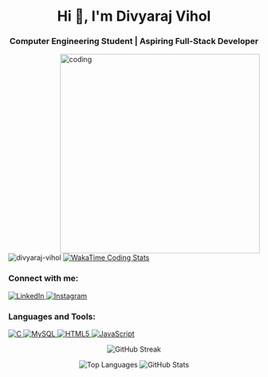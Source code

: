 <h1 align="center">Hi 👋, I'm Divyaraj Vihol</h1>
<h3 align="center">Computer Engineering Student | Aspiring Full-Stack Developer</h3>

<img align="right" alt="coding" width="400" src="https://user-images.githubusercontent.com/55389276/140866485-8fb1c876-9a8f-4d6a-98dc-08c4981eaf70.gif" />

<p align="left"> 
  <img src="https://komarev.com/ghpvc/?username=divyaraj-vihol&label=Profile%20views&color=0e75b6&style=flat" alt="divyaraj-vihol" /> 
  <a href="https://wakatime.com/@divyarajvihol">
    <img src="https://wakatime.com/badge/user/your-wakatime-id.svg" alt="WakaTime Coding Stats">
  </a>
</p>

<h3 align="left">Connect with me:</h3>
<p align="left">
  <a href="https://www.linkedin.com/in/divyaraj-vihol555" target="_blank">
    <img src="https://img.shields.io/badge/LinkedIn-0077B5?style=for-the-badge&logo=linkedin&logoColor=white" alt="LinkedIn"/>
  </a>
  <a href="https://www.instagram.com/divyarajsinh.vihol555/?hl=en" target="_blank">
    <img src="https://img.shields.io/badge/Instagram-E4405F?style=for-the-badge&logo=instagram&logoColor=white" alt="Instagram"/>
  </a>
</p>

<h3 align="left">Languages and Tools:</h3>
<p align="left"> 
  <a href="https://www.cprogramming.com/" target="_blank" rel="noreferrer"> 
    <img src="https://img.shields.io/badge/C-00599C?style=for-the-badge&logo=c&logoColor=white" alt="C"/> 
  </a>
  <a href="https://www.mysql.com/" target="_blank" rel="noreferrer">
    <img src="https://img.shields.io/badge/MySQL-00000F?style=for-the-badge&logo=mysql&logoColor=white" alt="MySQL"/>
  </a>
  <a href="https://www.w3.org/html/" target="_blank" rel="noreferrer"> 
    <img src="https://img.shields.io/badge/HTML5-E34F26?style=for-the-badge&logo=html5&logoColor=white" alt="HTML5"/> 
  </a> 
  <a href="https://developer.mozilla.org/en-US/docs/Web/JavaScript" target="_blank" rel="noreferrer"> 
    <img src="https://img.shields.io/badge/JavaScript-F7DF1E?style=for-the-badge&logo=javascript&logoColor=black" alt="JavaScript"/> 
  </a>
</p>

<p align="center">
  <img src="https://github-readme-streak-stats.herokuapp.com/?user=divyaraj-vihol&theme=dark" alt="GitHub Streak" />
</p>

<p align="center">
  <img src="https://github-readme-stats.vercel.app/api/top-langs?username=divyaraj-vihol&show_icons=true&locale=en&layout=compact&theme=radical&hide=Jupyter%20Notebook" alt="Top Languages" />
  <img src="https://github-readme-stats.vercel.app/api?username=divyaraj-vihol&show_icons=true&locale=en&theme=radical&count_private=true&include_all_commits=true" alt="GitHub Stats" />
</p>

